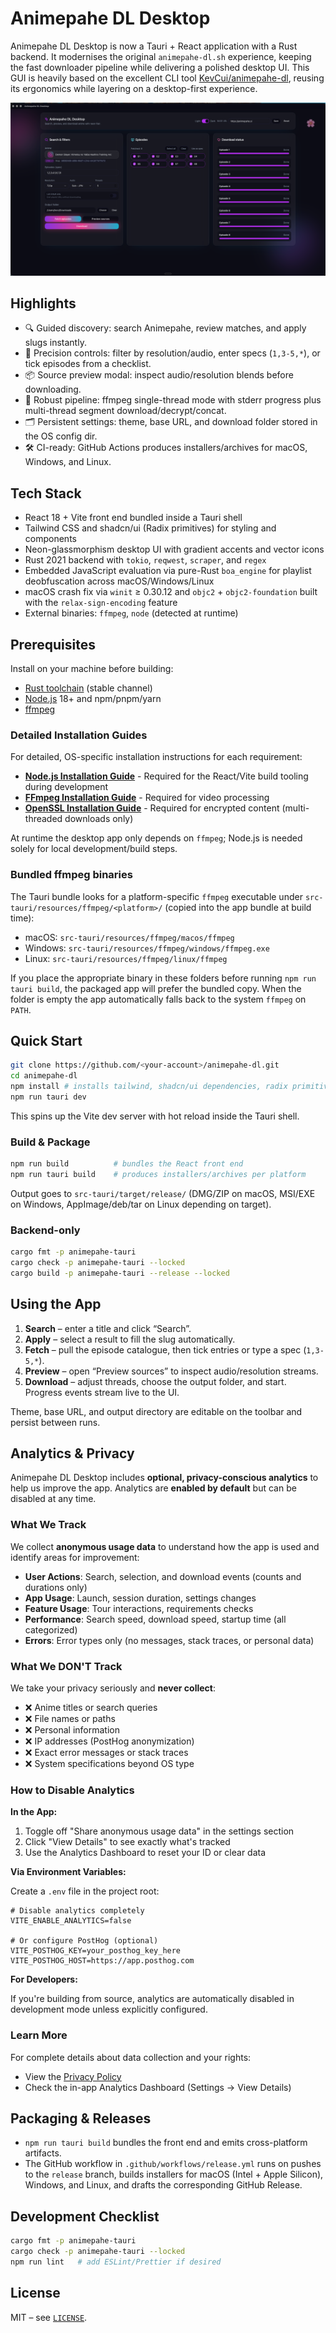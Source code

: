 # Animepahe DL Desktop

Animepahe DL Desktop is now a Tauri + React application with a Rust backend. It modernises the original `animepahe-dl.sh` experience, keeping the fast downloader pipeline while delivering a polished desktop UI. This GUI is heavily based on the excellent CLI tool [KevCui/animepahe-dl](https://github.com/KevCui/animepahe-dl/), reusing its ergonomics while layering on a desktop-first experience.

![Animepahe DL Desktop showing the episode grid, filters, and download status](Screenshot.png)

## Highlights

- 🔍 Guided discovery: search Animepahe, review matches, and apply slugs instantly.
- 🎯 Precision controls: filter by resolution/audio, enter specs (`1,3-5,*`), or tick episodes from a checklist.
- 📦 Source preview modal: inspect audio/resolution blends before downloading.
- 🚀 Robust pipeline: ffmpeg single-thread mode with stderr progress plus multi-thread segment download/decrypt/concat.
- 🗂️ Persistent settings: theme, base URL, and download folder stored in the OS config dir.
- 🛠️ CI-ready: GitHub Actions produces installers/archives for macOS, Windows, and Linux.

## Tech Stack

- React 18 + Vite front end bundled inside a Tauri shell
- Tailwind CSS and shadcn/ui (Radix primitives) for styling and components
- Neon-glassmorphism desktop UI with gradient accents and vector icons
- Rust 2021 backend with `tokio`, `reqwest`, `scraper`, and `regex`
- Embedded JavaScript evaluation via pure-Rust `boa_engine` for playlist deobfuscation across macOS/Windows/Linux
- macOS crash fix via `winit` ≥ 0.30.12 and `objc2` + `objc2-foundation` built with the `relax-sign-encoding` feature
- External binaries: `ffmpeg`, `node` (detected at runtime)

## Prerequisites

Install on your machine before building:

- [Rust toolchain](https://rustup.rs/) (stable channel)
- [Node.js](https://nodejs.org/) 18+ and npm/pnpm/yarn
- [ffmpeg](https://ffmpeg.org/)

### Detailed Installation Guides

For detailed, OS-specific installation instructions for each requirement:

- **[Node.js Installation Guide](requirements/NodeJS.md)** - Required for the React/Vite build tooling during development
- **[FFmpeg Installation Guide](requirements/FFMPEG.md)** - Required for video processing
- **[OpenSSL Installation Guide](requirements/OpenSSL.md)** - Required for encrypted content (multi-threaded downloads only)

At runtime the desktop app only depends on `ffmpeg`; Node.js is needed solely for local development/build steps.

### Bundled ffmpeg binaries

The Tauri bundle looks for a platform-specific `ffmpeg` executable under `src-tauri/resources/ffmpeg/<platform>/` (copied into the app bundle at build time):

- macOS: `src-tauri/resources/ffmpeg/macos/ffmpeg`
- Windows: `src-tauri/resources/ffmpeg/windows/ffmpeg.exe`
- Linux: `src-tauri/resources/ffmpeg/linux/ffmpeg`

If you place the appropriate binary in these folders before running `npm run tauri build`, the packaged app will prefer the bundled copy. When the folder is empty the app automatically falls back to the system `ffmpeg` on `PATH`.

## Quick Start

```bash
git clone https://github.com/<your-account>/animepahe-dl.git
cd animepahe-dl
npm install # installs tailwind, shadcn/ui dependencies, radix primitives
npm run tauri dev
```

This spins up the Vite dev server with hot reload inside the Tauri shell.

### Build & Package

```bash
npm run build          # bundles the React front end
npm run tauri build    # produces installers/archives per platform
```

Output goes to `src-tauri/target/release/` (DMG/ZIP on macOS, MSI/EXE on Windows, AppImage/deb/tar on Linux depending on target).

### Backend-only

```bash
cargo fmt -p animepahe-tauri
cargo check -p animepahe-tauri --locked
cargo build -p animepahe-tauri --release --locked
```

## Using the App

1. **Search** – enter a title and click “Search”.
2. **Apply** – select a result to fill the slug automatically.
3. **Fetch** – pull the episode catalogue, then tick entries or type a spec (`1,3-5,*`).
4. **Preview** – open “Preview sources” to inspect audio/resolution streams.
5. **Download** – adjust threads, choose the output folder, and start. Progress events stream live to the UI.

Theme, base URL, and output directory are editable on the toolbar and persist between runs.

## Analytics & Privacy

Animepahe DL Desktop includes **optional, privacy-conscious analytics** to help us improve the app. Analytics are **enabled by default** but can be disabled at any time.

### What We Track

We collect **anonymous usage data** to understand how the app is used and identify areas for improvement:

- **User Actions**: Search, selection, and download events (counts and durations only)
- **App Usage**: Launch, session duration, settings changes
- **Feature Usage**: Tour interactions, requirements checks
- **Performance**: Search speed, download speed, startup time (all categorized)
- **Errors**: Error types only (no messages, stack traces, or personal data)

### What We DON'T Track

We take your privacy seriously and **never collect**:

- ❌ Anime titles or search queries
- ❌ File names or paths
- ❌ Personal information
- ❌ IP addresses (PostHog anonymization)
- ❌ Exact error messages or stack traces
- ❌ System specifications beyond OS type

### How to Disable Analytics

**In the App:**
1. Toggle off "Share anonymous usage data" in the settings section
2. Click "View Details" to see exactly what's tracked
3. Use the Analytics Dashboard to reset your ID or clear data

**Via Environment Variables:**

Create a `.env` file in the project root:

```env
# Disable analytics completely
VITE_ENABLE_ANALYTICS=false

# Or configure PostHog (optional)
VITE_POSTHOG_KEY=your_posthog_key_here
VITE_POSTHOG_HOST=https://app.posthog.com
```

**For Developers:**

If you're building from source, analytics are automatically disabled in development mode unless explicitly configured.

### Learn More

For complete details about data collection and your rights:
- View the [Privacy Policy](PRIVACY.md)
- Check the in-app Analytics Dashboard (Settings → View Details)

## Packaging & Releases

- `npm run tauri build` bundles the front end and emits cross-platform artifacts.
- The GitHub workflow in `.github/workflows/release.yml` runs on pushes to the `release` branch, builds installers for macOS (Intel + Apple Silicon), Windows, and Linux, and drafts the corresponding GitHub Release.

## Development Checklist

```bash
cargo fmt -p animepahe-tauri
cargo check -p animepahe-tauri --locked
npm run lint   # add ESLint/Prettier if desired
```

## License

MIT – see [`LICENSE`](LICENSE).
